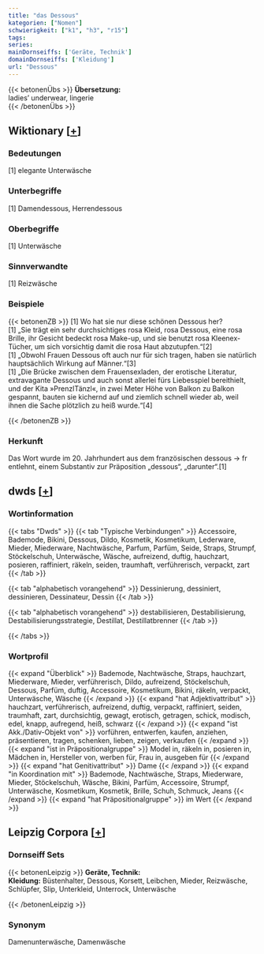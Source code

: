 ```yaml
---
title: "das Dessous"
kategorien: ["Nomen"]
schwierigkeit: ["k1", "h3", "r15"]
tags:
series:
mainDornseiffs: ['Geräte, Technik']
domainDornseiffs: ['Kleidung']
url: "Dessous"
---
```


{{< betonenÜbs >}}
**Übersetzung:**  
ladies’ underwear, lingerie  
{{< /betonenÜbs >}}

## Wiktionary [[+](https://de.wiktionary.org/wiki/Dessous)]

### Bedeutungen
[1] elegante Unterwäsche  

### Unterbegriffe
[1] Damendessous, Herrendessous  

### Oberbegriffe
[1] Unterwäsche  

### Sinnverwandte
[1] Reizwäsche  

### Beispiele
{{< betonenZB >}}
[1] Wo hat sie nur diese schönen Dessous her?  
[1] „Sie trägt ein sehr durchsichtiges rosa Kleid, rosa Dessous, eine rosa Brille, ihr Gesicht bedeckt rosa Make-up, und sie benutzt rosa Kleenex-Tücher, um sich vorsichtig damit die rosa Haut abzutupfen.“[2]  
[1] „Obwohl Frauen Dessous oft auch nur für sich tragen, haben sie natürlich hauptsächlich Wirkung auf Männer.“[3]  
[1] „Die Brücke zwischen dem Frauensexladen, der erotische Literatur, extravagante Dessous und auch sonst allerlei fürs Liebesspiel bereithielt, und der Kita »PrenzlTänzl«, in zwei Meter Höhe von Balkon zu Balkon gespannt, bauten sie kichernd auf und ziemlich schnell wieder ab, weil ihnen die Sache plötzlich zu heiß wurde.“[4]  

{{< /betonenZB >}}
### Herkunft
Das Wort wurde im 20. Jahrhundert aus dem französischen dessous → fr entlehnt, einem Substantiv zur Präposition „dessous“, „darunter“.[1]  



## dwds [[+](https://www.dwds.de/wb/Dessous)]

### Wortinformation
{{< tabs "Dwds" >}}
{{< tab "Typische Verbindungen" >}}
Accessoire, Bademode, Bikini, Dessous, Dildo, Kosmetik, Kosmetikum, Lederware, Mieder, Miederware, Nachtwäsche, Parfum, Parfüm, Seide, Straps, Strumpf, Stöckelschuh, Unterwäsche, Wäsche, aufreizend, duftig, hauchzart, posieren, raffiniert, räkeln, seiden, traumhaft, verführerisch, verpackt, zart
{{< /tab >}}

{{< tab "alphabetisch vorangehend" >}}
Dessinierung, dessiniert, dessinieren, Dessinateur, Dessin
{{< /tab >}}

{{< tab "alphabetisch vorangehend" >}}
destabilisieren, Destabilisierung, Destabilisierungsstrategie, Destillat, Destillatbrenner
{{< /tab >}}

{{< /tabs >}}

### Wortprofil
{{< expand "Überblick" >}} Bademode, Nachtwäsche, Straps, hauchzart, Miederware, Mieder, verführerisch, Dildo, aufreizend, Stöckelschuh, Dessous, Parfüm, duftig, Accessoire, Kosmetikum, Bikini, räkeln, verpackt, Unterwäsche, Wäsche {{< /expand >}}
{{< expand "hat Adjektivattribut" >}} hauchzart, verführerisch, aufreizend, duftig, verpackt, raffiniert, seiden, traumhaft, zart, durchsichtig, gewagt, erotisch, getragen, schick, modisch, edel, knapp, aufregend, heiß, schwarz {{< /expand >}}
{{< expand "ist Akk./Dativ-Objekt von" >}} vorführen, entwerfen, kaufen, anziehen, präsentieren, tragen, schenken, lieben, zeigen, verkaufen {{< /expand >}}
{{< expand "ist in Präpositionalgruppe" >}} Model in, räkeln in, posieren in, Mädchen in, Hersteller von, werben für, Frau in, ausgeben für {{< /expand >}}
{{< expand "hat Genitivattribut" >}} Dame {{< /expand >}}
{{< expand "in Koordination mit" >}} Bademode, Nachtwäsche, Straps, Miederware, Mieder, Stöckelschuh, Wäsche, Bikini, Parfüm, Accessoire, Strumpf, Unterwäsche, Kosmetikum, Kosmetik, Brille, Schuh, Schmuck, Jeans {{< /expand >}}
{{< expand "hat Präpositionalgruppe" >}} im Wert {{< /expand >}}

## Leipzig Corpora [[+](https://corpora.uni-leipzig.de/en/res?word=Dessous&corpusId=deu_newscrawl-public_2018)]

### Dornseiff Sets
{{< betonenLeipzig >}}
**Geräte, Technik:**  
**Kleidung:** Büstenhalter, Dessous, Korsett, Leibchen, Mieder, Reizwäsche, Schlüpfer, Slip, Unterkleid, Unterrock, Unterwäsche  

{{< /betonenLeipzig >}}

### Synonym
Damenunterwäsche, Damenwäsche


